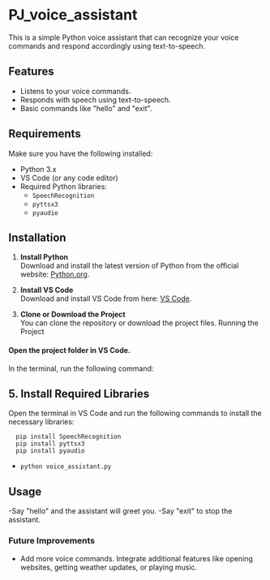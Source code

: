# PJ_voice_assistant

This is a simple Python voice assistant that can recognize your voice commands and respond accordingly using text-to-speech.

## Features
- Listens to your voice commands.
- Responds with speech using text-to-speech.
- Basic commands like "hello" and "exit".

## Requirements
Make sure you have the following installed:
- Python 3.x
- VS Code (or any code editor)
- Required Python libraries:
  - `SpeechRecognition`
  - `pyttsx3`
  - `pyaudio`

## Installation

1. **Install Python**  
   Download and install the latest version of Python from the official website: [Python.org](https://www.python.org/downloads/).

2. **Install VS Code**  
   Download and install VS Code from here: [VS Code](https://code.visualstudio.com/Download).

3. **Clone or Download the Project**  
   You can clone the repository or download the project files.
   Running the Project
#### Open the project folder in VS Code.
   In the terminal, run the following command:
## 5. **Install Required Libraries**  
   Open the terminal in VS Code and run the following commands to install the necessary libraries:
 ```
   pip install SpeechRecognition
   pip install pyttsx3
   pip install pyaudio
```

- `python voice_assistant.py`
## Usage
-Say "hello" and the assistant will greet you.
-Say "exit" to stop the assistant.
### Future Improvements
- Add more voice commands.
 Integrate additional features like opening websites, getting weather updates, or playing music.


